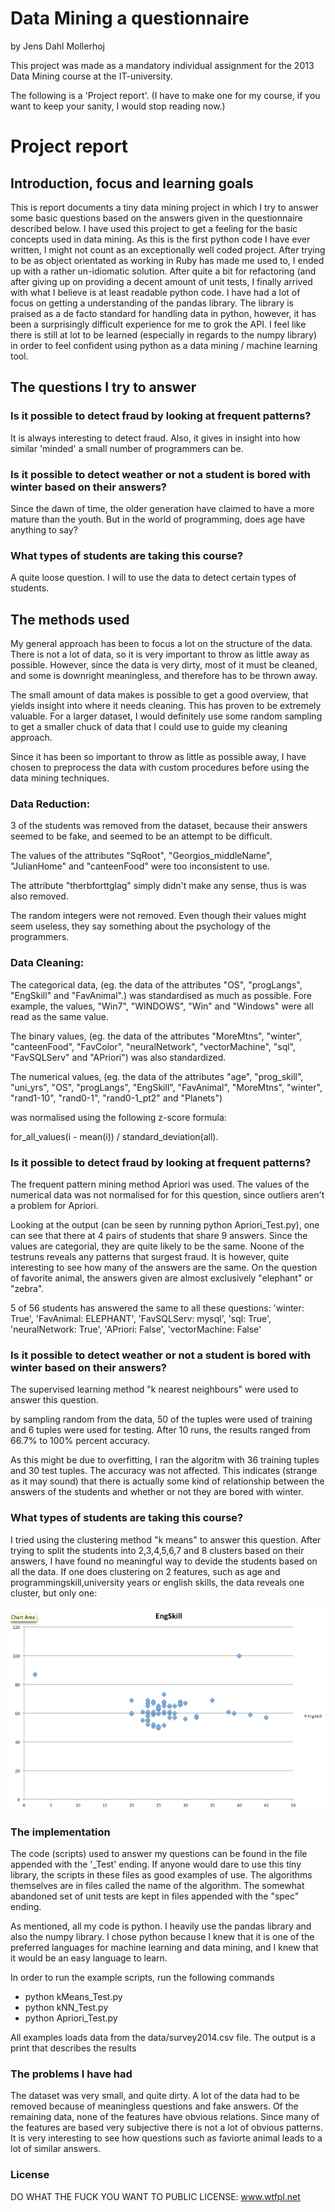 Data Mining a questionnaire
===========================
by Jens Dahl Mollerhoj

This project was made as a mandatory individual assignment for the 2013 Data Mining course at the IT-university.

The following is a 'Project report'. (I have to make one for my course, if you
want to keep your sanity, I would stop reading now.)

Project report
==============
## Introduction, focus and learning goals
This is report documents a tiny data mining project in which I try to answer some basic questions based on the answers given in the questionnaire described below.
I have used this project to get a feeling for the basic concepts used in data mining. As this is the first python code I have ever written, I might not count as an exceptionally well coded project. After trying to be as object orientated as working in Ruby has made me used to, I ended up with a rather un-idiomatic solution. After quite a bit for refactoring (and after giving up on providing a decent amount of unit tests, I finally arrived with what I believe is at least readable python code. I have had a lot of focus on getting a understanding of the pandas library. The library is praised as a de facto standard for handling data in python, however, it has been a surprisingly difficult experience for me to grok the API. I feel like there is still at lot to be learned (especially in regards to the numpy library) in order to feel confident using python as a data mining / machine learning tool.

## The questions I try to answer
### Is it possible to detect fraud by looking at frequent patterns?
It is always interesting to detect fraud. Also, it gives in insight into how similar 'minded' a small number of programmers can be.

### Is it possible to detect weather or not a student is bored with winter based on their answers?
Since the dawn of time, the older generation have claimed to have a more mature than the youth. But in the world of programming, does age have anything to say?

### What types of students are taking this course?
A quite loose question. I will to use the data to detect certain types of students.

## The methods used
My general approach has been to focus a lot on the structure of the data. There is not a lot of data, so it is very important to throw as little away as possible. However, since the data is very dirty, most of it must be cleaned, and some is downright meaningless, and therefore has to be thrown away.

The small amount of data makes is possible to get a good overview, that yields insight into where it needs cleaning. This has proven to be extremely valuable. For a larger dataset, I would definitely use some random sampling to get a smaller chuck of data that I could use to guide my cleaning approach.

Since it has been so important to throw as little as possible away, I have chosen to preprocess the data with custom procedures before using the data mining techniques.

### Data Reduction: 
3 of the students was removed from the dataset, because their answers seemed to be fake, and seemed to be an attempt to be difficult.

The values of the attributes "SqRoot", "Georgios_middleName", "JulianHome" and "canteenFood" were too inconsistent to use.

The attribute "therbforttglag" simply didn't make any sense, thus is was also removed.

The random integers were not removed. Even though their values might seem useless, they say something about the psychology of the programmers.

### Data Cleaning:

The categorical data, (eg. the data of the attributes "OS", "progLangs", "EngSkill" and "FavAnimal".) was standardised as much as possible. Fore example, the values, "Win7", "WINDOWS", "Win" and "Windows" were all read as the same value.

The binary values, (eg. the data of the attributes "MoreMtns", "winter", "canteenFood", "FavColor", "neuralNetwork", "vectorMachine", "sql", "FavSQLServ" and "APriori") was also standardized.

The numerical values, (eg. the data of the attributes "age", "prog_skill", "uni_yrs", "OS", "progLangs", "EngSkill", "FavAnimal", "MoreMtns", "winter", "rand1-10", "rand0-1", "rand0-1_pt2" and "Planets")

was normalised using the following z-score formula:

  for_all_values(i - mean(i)) / standard_deviation(all).

### Is it possible to detect fraud by looking at frequent patterns?
The frequent pattern mining method Apriori was used. The values of the numerical data was not normalised for for this question, since outliers aren't a problem for Apriori. 

Looking at the output (can be seen by running python Apriori_Test.py), one can see that there at 4 pairs of students that share 9 answers. Since the values are categorial, they are quite likely to be the same. Noone of the testruns reveals any patterns that surgest fraud. It is however, quite interesting to see how many of the answers are the same. On the question of favorite animal, the answers given are almost exclusively "elephant" or "zebra".

5 of 56 students has answered the same to all these questions:
'winter: True', 'FavAnimal: ELEPHANT', 'FavSQLServ: mysql', 'sql: True', 'neuralNetwork: True', 'APriori: False', 'vectorMachine: False'

### Is it possible to detect weather or not a student is bored with winter based on their answers?
The supervised learning method "k nearest neighbours" were used to answer this question.

by sampling random from the data, 50 of the tuples were used of training and 6 tuples were used for testing. After 10 runs, the results ranged from 66.7% to 100% percent accuracy.

As this might be due to overfitting, I ran the algoritm with 36 training tuples and 30 test tuples. The accuracy was not affected. This indicates (strange as it may sound) that there is actually some kind of relationship between the answers of the students and whether or not they are bored with winter.

### What types of students are taking this course?
I tried using the clustering method "k means" to answer this question. After trying to split the students into 2,3,4,5,6,7 and 8 clusters based on their answers, I have found no meaningful way to devide the students based on all the data.
If one does clustering on 2 features, such as age and programmingskill,university years or english skills, the data reveals one cluster, but only one:

![programming](https://github.com/mollerhoj/Data-Mining-a-questionnaire/blob/master/images/engSkill.png "text")

### The implementation
The code (scripts) used to answer my questions can be found in the file appended with the '_Test' ending. If anyone would dare to use this tiny library, the scripts in these files as good examples of use. The algorithms themselves are in files called the name of the algorithm. The somewhat abandoned set of unit tests are kept in files appended with the "spec" ending.

As mentioned, all my code is python. I heavily use the pandas library and also the numpy library. I chose python because I knew that it is one of the preferred languages for machine learning and data mining, and I knew that it would be an easy language to learn.

In order to run the example scripts, run the following commands

* python kMeans_Test.py
* python kNN_Test.py
* python Apriori_Test.py

All examples loads data from the data/survey2014.csv file. The output is a print that describes the results

### The problems I have had
The dataset was very small, and quite dirty. A lot of the data had to be removed because of meaningless questions and fake answers. Of the remaining data, none of the features have obvious relations. Since many of the features are based very subjective there is not a lot of obvious patterns. It is very interesting to see how questions such as faviorte animal leads to a lot of similar answers.

### License
DO WHAT THE FUCK YOU WANT TO PUBLIC LICENSE: www.wtfpl.net
